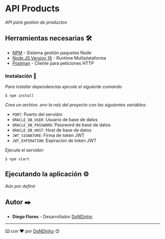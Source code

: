 # API Products

_API para gestion de productos_

## Herramientas necesarias 🛠️

-   [NPM](https://www.npmjs.com/) - Sistema gestión paquetes Node
-   [Node JS Version 16](https://nodejs.org/en/) - Runtime Multiplataforma
-   [Postman](https://www.postman.com/) - Cliente para peticiones HTTP

### Instalación 🔧

_Para instalar dependencias ejecute el siguiente comando_

```
$ npm install 
```

_Crea un archivo .env la raíz del proyecto con las siguientes variables:_

-   `PORT`: Puerto del servidor
-   `ORACLE_DB_USER`: Usuario de base de datos
-   `ORACLE_DB_PASSWORD`: Password de base de datos
-   `ORACLE_DB_HOST`: Host de base de datos
-   `JWT_SIGNATURE`: Firma de token JWT
-   `JWT_EXPIRATION`: Expiracion de token JWT

_Ejecuta el servidor:_

```
$ npm start
```

## Ejecutando la aplicación ⚙️

_Aún por definir_

## Autor ✒️

-   **Diego Flores** - Desarrollador [DoNDinho](https://github.com/DoNDinho)

---

⌨️ con ❤️ por [DoNDinho](https://github.com/DoNDinho) 😊

